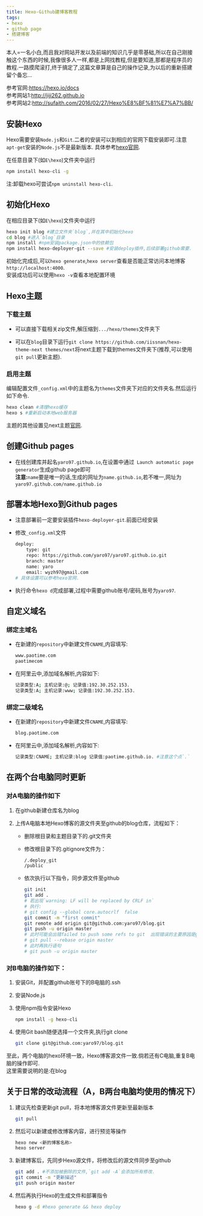 ```yaml
---
title: Hexo-Github建博客教程
tags:
- hexo
- github page
- 搭建博客
---
```

本人=一名小白,而且我对网站开发以及前端的知识几乎是零基础,所以在自己刚接触这个东西的时候,我像很多人一样,都是上网找教程,但是要知道,那都是程序员的教程.一路摸爬滚打,终于搞定了,这篇文章算是自己的操作记录,为以后的重新搭建留个备忘...

参考官网:https://hexo.io/docs  
参考网站1:http://jiji262.github.io  
参考网站2:http://sufaith.com/2016/02/27/Hexo%E8%BF%81%E7%A7%BB/

## 安装Hexo

Hexo需要安装`Node.js`和`Git`.二者的安装可以到相应的官网下载安装即可.注意`apt-get`安装的`Node.js`不是最新版本. 具体参考[hexo官网](https://hexo.io/docs  ).  

在任意目录下(如`E\hexo`)文件夹中运行

```bash
npm install hexo-cli -g 
```

注:卸载hexo可尝试`npm uninstall hexo-cli`.

## 初始化Hexo

在相应目录下(如`E\hexo`)文件夹中运行

```bash
hexo init blog #建立文件夹`blog`,并在其中初始化hexo
cd blog #进入`blog`目录
npm install #npm安装package.json中的依赖包
npm install hexo-deployer-git --save #安装deploy插件,后续部署github需要.
```

<!--more-->

初始化完成后,可以`hexo generate`,`hexo server`查看是否能正常访问本地博客`http://localhost:4000`.  
安装成功后可以使用`hexo -v`查看本地配置环境

## Hexo主题

### 下载主题

- 可以直接下载相关zip文件,解压缩到`.../hexo/themes`文件夹下

- 可以在`blog`目录下运行`git clone https://github.com/iissnan/hexo-theme-next themes/next`将next主题下载到themes文件夹下(推荐,可以使用`git pull`更新主题).

### 启用主题

编辑配置文件`_config.xml`中的主题名为`themes`文件夹下对应的文件夹名.然后运行如下命令.

```bash
hexo clean #清理hexo缓存
hexo s #重新启动本地web服务器
```

主题的其他设置见next主题[官网](http://theme-next.iissnan.com/).

## 创建Github pages

- 在线创建库并起名`yaro97.github.io`,在设置中通过` Launch automatic page generator`生成github page即可  
**注意:**`name`要是唯一的话,生成的网址为`name.github.io`,若不唯一,网址为`yaro97.github.com/name.github.io`

## 部署本地Hexo到Github pages

- 注意部署前一定要安装插件`hexo-deployer-git`.前面已经安装

- 修改`_config.xml`文件

    ```bash
    deploy:
        type: git
        repo: https://github.com/yaro97/yaro97.github.io.git
        branch: master
        name: yaro
        email: wyzh97@gmail.com
    # 具体设置可以参考hexo官网.
    ```

- 执行命令`hexo d`完成部署,过程中需要github账号/密码,账号为`yaro97`.

## 自定义域名

### 绑定主域名

- 在新建的`repository`中新建文件`CNAME`,内容填写:
    
    ```bash
    www.paotime.com
    paotimecom
    ```

- 在阿里云中,添加域名解析,内容如下:

    ```bash
    记录类型:A; 主机记录:@; 记录值:192.30.252.153.
    记录类型:A; 主机记录:www; 记录值:192.30.252.153.
    ```

### 绑定二级域名

- 在新建的`repository`中新建文件`CNAME`,内容填写:

    ```bash
    blog.paotime.com
    ```

- 在阿里云中,添加域名解析,内容如下:

    ```bash
    记录类型:CNAME; 主机记录:blog 记录值:paotime.github.io. #注意这个点`.`
    ```

## 在两个台电脑同时更新

### 对A电脑的操作如下

1. 在github新建仓库名为blog
2. 上传A电脑本地Hexo博客的源文件夹至github的blog仓库，流程如下：

    - 删除根目录和主题目录下的.git文件夹
    - 修改根目录下的.gitignore文件为：

        ```bash
        /.deploy_git
        /public
        ```

    - 依次执行以下指令，同步源文件至github

        ```bash
        git init 
        git add .
        # 若出现`warning: LF will be replaced by CRLF in`
        # 执行:
        # git config --global core.autocrlf  false
        git commit -m "first commit"
        git remote add origin git@github.com:yaro97/blog.git
        git push -u origin master
        # 此时可能会出错failed to push some refs to git  出现错误的主要原因是github中的README.md文件不在本地代码目录中，可以通过如下命令进行代码合并
        # git pull --rebase origin master
        # 此时再执行语句 
        # git push -u origin master
        ```

### 对B电脑的操作如下：

1. 安装Git，并配置github账号下的B电脑的.ssh
2. 安装Node.js
3. 使用npm指令安装Hexo  

    ```bash
    npm install -g hexo-cli
    ```

4. 使用Git bash随便选择一个文件夹,执行git clone

    ```bash
    git clone git@github.com:yaro97/blog.git
    ```

至此，两个电脑的hexo环境一致，Hexo博客源文件一致.倘若还有C电脑,重复B电脑的操作即可.  
这里需要说明的是:在blog

## 关于日常的改动流程（A，B两台电脑均使用的情况下）

1. 建议先检查更新git pull，将本地博客源文件更新至最新版本

    ```bash
    git pull
    ```

2. 然后可以新建或修改博客内容，进行预览等操作

    ```bash
    hexo new <新的博客名称>
    hexo server
    ```

3. 新建博客后，先同步Hexo源文件，将修改后的源文件同步至github

    ```bash
    git add . #不添加被删除的文件,`git add -A`会添加所有修改.
    git commit -m "更新描述"
    git push origin master
    ```

4. 然后再执行Hexo的生成文件和部署指令

    ```bash
    hexo g -d #hexo generate && hexo deploy
    ```